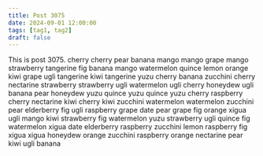```yaml
---
title: Post 3075
date: 2024-09-01 12:00:00
tags: [tag1, tag2]
draft: false
---
```

This is post 3075.
cherry
cherry
pear
banana
mango
mango
grape
mango
strawberry
tangerine
fig
banana
mango
watermelon
quince
lemon
orange
kiwi
grape
ugli
tangerine
kiwi
tangerine
yuzu
cherry
banana
zucchini
cherry
nectarine
strawberry
strawberry
ugli
watermelon
ugli
cherry
honeydew
ugli
banana
pear
honeydew
yuzu
quince
yuzu
quince
yuzu
cherry
raspberry
cherry
nectarine
kiwi
cherry
kiwi
zucchini
watermelon
watermelon
zucchini
pear
elderberry
fig
ugli
raspberry
grape
date
pear
grape
fig
orange
xigua
ugli
mango
kiwi
strawberry
fig
watermelon
yuzu
strawberry
ugli
quince
fig
watermelon
xigua
date
elderberry
raspberry
zucchini
lemon
raspberry
fig
xigua
xigua
honeydew
orange
zucchini
raspberry
orange
nectarine
pear
kiwi
ugli
banana
